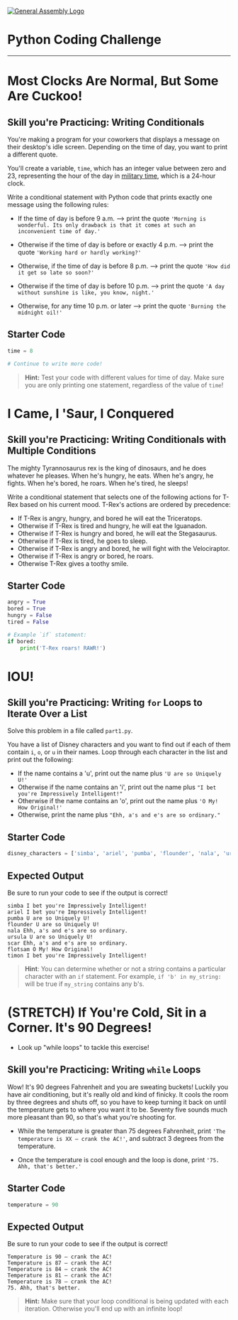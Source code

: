 [![General Assembly Logo](https://camo.githubusercontent.com/1a91b05b8f4d44b5bbfb83abac2b0996d8e26c92/687474703a2f2f692e696d6775722e636f6d2f6b6538555354712e706e67)](https://generalassemb.ly/education/web-development-immersive)


# Python Coding Challenge
<hr>




# Most Clocks Are Normal, But Some Are Cuckoo!

## Skill you're Practicing: Writing Conditionals

You're making a program for your coworkers that displays a message on their desktop's idle screen. Depending on the time of day, you want to print a different quote.

You'll create a variable, `time`, which has an integer value between zero and 23, representing the hour of the day in [military time](https://www.thebalancecareers.com/military-time-3356971), which is a 24-hour clock.

Write a conditional statement with Python code that prints exactly one message using the following rules:

* If the time of day is before 9 a.m. --> print the quote `'Morning is wonderful. Its only drawback is that it comes at such an inconvenient time of day.'`

* Otherwise if the time of day is before or exactly 4 p.m. --> print the quote `'Working hard or hardly working?'`

* Otherwise, if the time of day is before 8 p.m. --> print the quote `'How did it get so late so soon?'`

* Otherwise if the time of day is before 10 p.m. --> print the quote `'A day without sunshine is like, you know, night.'`

* Otherwise, for any time 10 p.m. or later --> print the quote `'Burning the midnight oil!'`

## Starter Code

```python
time = 8

# Continue to write more code!
```

> **Hint:** Test your code with different values for time of day. Make sure you are only printing one statement, regardless of the value of `time`!



# I Came, I 'Saur, I Conquered

## Skill you're Practicing: Writing Conditionals with Multiple Conditions


The mighty Tyrannosaurus rex is the king of dinosaurs, and he does whatever he pleases. When he's hungry, he eats. When he's angry, he fights. When he's bored, he roars. When he's tired, he sleeps!

Write a conditional statement that selects one of the following actions for T-Rex based on his current mood. T-Rex's actions are ordered by precedence:

* If T-Rex is angry, hungry, and bored he will eat the Triceratops.
* Otherwise if T-Rex is tired and hungry, he will eat the Iguanadon.
* Otherwise if T-Rex is hungry and bored, he will eat the Stegasaurus.
* Otherwise if T-Rex is tired, he goes to sleep.
* Otherwise if T-Rex is angry and bored, he will fight with the Velociraptor.
* Otherwise if T-Rex is angry or bored, he roars.
* Otherwise T-Rex gives a toothy smile.

## Starter Code

```python
angry = True
bored = True
hungry = False
tired = False

# Example `if` statement:
if bored:
    print('T-Rex roars! RAWR!')
```


# IOU!

##  Skill you're Practicing: Writing `for` Loops to Iterate Over a List

Solve this problem in a file called `part1.py`.

You have a list of Disney characters and you want to find out if each of them contain `i`, `o`, or `u` in their names. Loop through each character in the list and print out the following:

* If the name contains a 'u', print out the name plus `'U are so Uniquely U!'`
* Otherwise if the name contains an 'i', print out the name plus `"I bet you're Impressively Intelligent!"`
* Otherwise if the name contains an 'o', print out the name plus `'O My! How Original!'`
* Otherwise, print the name plus `"Ehh, a's and e's are so ordinary."`

## Starter Code

```python
disney_characters = ['simba', 'ariel', 'pumba', 'flounder', 'nala', 'ursula', 'scar', 'flotsam', 'timon']
```

## Expected Output

Be sure to run your code to see if the output is correct!

```
simba I bet you're Impressively Intelligent!
ariel I bet you're Impressively Intelligent!
pumba U are so Uniquely U!
flounder U are so Uniquely U!
nala Ehh, a's and e's are so ordinary.
ursula U are so Uniquely U!
scar Ehh, a's and e's are so ordinary.
flotsam O My! How Original!
timon I bet you're Impressively Intelligent!
```

> **Hint**: You can determine whether or not a string contains a particular character with an `if` statement. For example, `if 'b' in my_string:` will be true if `my_string` contains any b's.


# (STRETCH) If You're Cold, Sit in a Corner. It's 90 Degrees!
- Look up "while loops" to tackle this exercise!

## Skill you're Practicing: Writing `while` Loops


Wow! It's 90 degrees Fahrenheit and you are sweating buckets! Luckily you have air conditioning, but it's really old and kind of finicky. It cools the room by three degrees and shuts off, so you have to keep turning it back on until the temperature gets to where you want it to be. Seventy five sounds much more pleasant than 90, so that's what you're shooting for.


* While the temperature is greater than 75 degrees Fahrenheit, print `'The temperature is XX — crank the AC!'`, and subtract 3 degrees from the temperature.

* Once the temperature is cool enough and the loop is done, print `'75. Ahh, that's better.'`


## Starter Code

```python
temperature = 90
```

## Expected Output

Be sure to run your code to see if the output is correct!

```
Temperature is 90 — crank the AC!
Temperature is 87 — crank the AC!
Temperature is 84 — crank the AC!
Temperature is 81 — crank the AC!
Temperature is 78 — crank the AC!
75. Ahh, that's better.
```

> **Hint:** Make sure that your loop conditional is being updated with each iteration. Otherwise you'll end up with an infinite loop!

